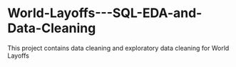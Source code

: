 # World-Layoffs---SQL-EDA-and-Data-Cleaning
This project contains data cleaning and exploratory data cleaning for World Layoffs
